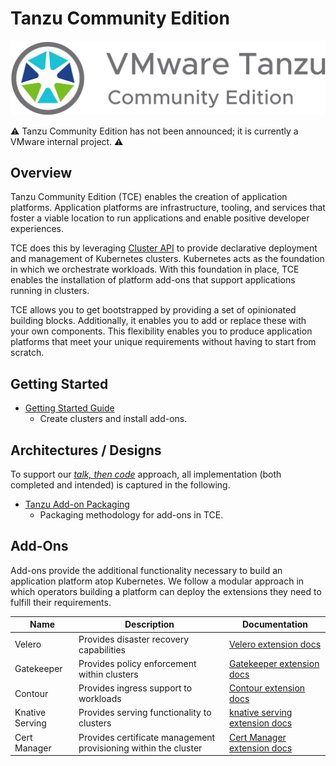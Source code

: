 # Tanzu Community Edition

![Tanzu Community Edition logo](docs/images/tce-logo.png)

⚠️ Tanzu Community Edition has not been announced; it is
currently a VMware internal project. ⚠️

## Overview

Tanzu Community Edition (TCE) enables the creation of application platforms.
Application platforms are infrastructure, tooling, and services that foster
a viable location to run applications and enable positive developer experiences.

TCE does this by leveraging [Cluster API](https://cluster-api.sigs.k8s.io/) to
provide declarative deployment and management of Kubernetes clusters. Kubernetes
acts as the foundation in which we orchestrate workloads. With this foundation
in place, TCE enables the installation of platform add-ons that support
applications running in clusters.

TCE allows you to get bootstrapped by providing a set of opinionated building blocks.
Additionally, it enables you to add or replace these with your own components. This
flexibility enables you to produce application platforms that meet your unique
requirements without having to start from scratch.

## Getting Started

* [Getting Started Guide](docs/getting-started.md)
  * Create clusters and install add-ons.

## Architectures / Designs

To support our [_talk, then
code_](https://github.com/vmware-tanzu/tce/blob/main/CONTRIBUTING.md#before-you-submit-a-pull-request)
approach, all implementation (both completed and intended) is captured in the
following.

* [Tanzu Add-on Packaging](./docs/designs/tanzu-addon-packaging.md)
  * Packaging methodology for add-ons in TCE.

## Add-Ons

Add-ons provide the additional functionality necessary to build an application platform atop Kubernetes. We follow a modular approach in which operators building a platform can deploy the extensions they need to fulfill their requirements.

| Name | Description | Documentation |
|------|-------------|---------------|
| Velero | Provides disaster recovery capabilities | [Velero extension docs](./extensions/velero) |
| Gatekeeper | Provides policy enforcement within clusters | [Gatekeeper extension docs](./extensions/gatekeeper) |
| Contour | Provides ingress support to workloads | [Contour extension docs](./extensions/contour) |
| Knative Serving | Provides serving functionality to clusters | [knative serving extension docs](./extensions/knative-serving) |
| Cert Manager | Provides certificate management provisioning within the cluster | [Cert Manager extension docs](./extensions/cert-manager) |
